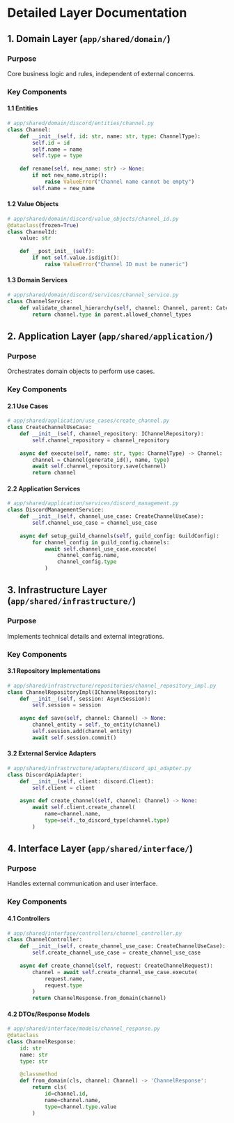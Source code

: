 # Detailed Layer Documentation

## 1. Domain Layer (`app/shared/domain/`)

### Purpose
Core business logic and rules, independent of external concerns.

### Key Components

#### 1.1 Entities
```python
# app/shared/domain/discord/entities/channel.py
class Channel:
    def __init__(self, id: str, name: str, type: ChannelType):
        self.id = id
        self.name = name
        self.type = type
        
    def rename(self, new_name: str) -> None:
        if not new_name.strip():
            raise ValueError("Channel name cannot be empty")
        self.name = new_name
```

#### 1.2 Value Objects
```python
# app/shared/domain/discord/value_objects/channel_id.py
@dataclass(frozen=True)
class ChannelId:
    value: str
    
    def __post_init__(self):
        if not self.value.isdigit():
            raise ValueError("Channel ID must be numeric")
```

#### 1.3 Domain Services
```python
# app/shared/domain/discord/services/channel_service.py
class ChannelService:
    def validate_channel_hierarchy(self, channel: Channel, parent: Category) -> bool:
        return channel.type in parent.allowed_channel_types
```

## 2. Application Layer (`app/shared/application/`)

### Purpose
Orchestrates domain objects to perform use cases.

### Key Components

#### 2.1 Use Cases
```python
# app/shared/application/use_cases/create_channel.py
class CreateChannelUseCase:
    def __init__(self, channel_repository: IChannelRepository):
        self.channel_repository = channel_repository
    
    async def execute(self, name: str, type: ChannelType) -> Channel:
        channel = Channel(generate_id(), name, type)
        await self.channel_repository.save(channel)
        return channel
```

#### 2.2 Application Services
```python
# app/shared/application/services/discord_management.py
class DiscordManagementService:
    def __init__(self, channel_use_case: CreateChannelUseCase):
        self.channel_use_case = channel_use_case
    
    async def setup_guild_channels(self, guild_config: GuildConfig):
        for channel_config in guild_config.channels:
            await self.channel_use_case.execute(
                channel_config.name,
                channel_config.type
            )
```

## 3. Infrastructure Layer (`app/shared/infrastructure/`)

### Purpose
Implements technical details and external integrations.

### Key Components

#### 3.1 Repository Implementations
```python
# app/shared/infrastructure/repositories/channel_repository_impl.py
class ChannelRepositoryImpl(IChannelRepository):
    def __init__(self, session: AsyncSession):
        self.session = session
    
    async def save(self, channel: Channel) -> None:
        channel_entity = self._to_entity(channel)
        self.session.add(channel_entity)
        await self.session.commit()
```

#### 3.2 External Service Adapters
```python
# app/shared/infrastructure/adapters/discord_api_adapter.py
class DiscordApiAdapter:
    def __init__(self, client: discord.Client):
        self.client = client
    
    async def create_channel(self, channel: Channel) -> None:
        await self.client.create_channel(
            name=channel.name,
            type=self._to_discord_type(channel.type)
        )
```

## 4. Interface Layer (`app/shared/interface/`)

### Purpose
Handles external communication and user interface.

### Key Components

#### 4.1 Controllers
```python
# app/shared/interface/controllers/channel_controller.py
class ChannelController:
    def __init__(self, create_channel_use_case: CreateChannelUseCase):
        self.create_channel_use_case = create_channel_use_case
    
    async def create_channel(self, request: CreateChannelRequest):
        channel = await self.create_channel_use_case.execute(
            request.name,
            request.type
        )
        return ChannelResponse.from_domain(channel)
```

#### 4.2 DTOs/Response Models
```python
# app/shared/interface/models/channel_response.py
@dataclass
class ChannelResponse:
    id: str
    name: str
    type: str
    
    @classmethod
    def from_domain(cls, channel: Channel) -> 'ChannelResponse':
        return cls(
            id=channel.id,
            name=channel.name,
            type=channel.type.value
        )
``` 